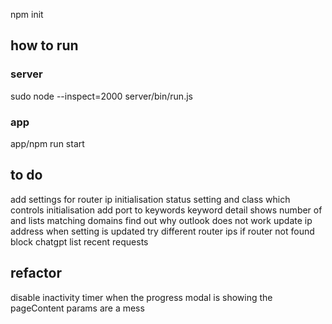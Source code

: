 npm init
## how to run
### server
sudo node --inspect=2000 server/bin/run.js

### app
app/npm run start

## to do
add settings for router ip
initialisation status setting and class which controls initialisation
add port to keywords
keyword detail shows number of and lists matching domains
find out why outlook does not work
update ip address when setting is updated 
try different router ips if router not found 
block chatgpt
list recent requests

## refactor
disable inactivity timer when the progress modal is showing
the pageContent params are a mess